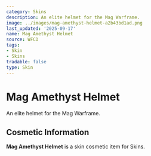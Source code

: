 ```yaml
---
category: Skins
description: An elite helmet for the Mag Warframe.
image: ../images/mag-amethyst-helmet-a2b43bd1ad.png
last_updated: '2025-09-17'
name: Mag Amethyst Helmet
source: WFCD
tags:
- Skin
- Skins
tradable: false
type: Skin
---
```


# Mag Amethyst Helmet

An elite helmet for the Mag Warframe.

## Cosmetic Information

**Mag Amethyst Helmet** is a skin cosmetic item for Skins.

